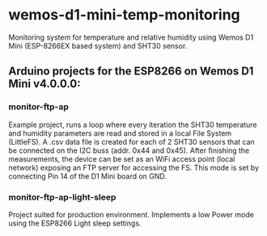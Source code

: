 # wemos-d1-mini-temp-monitoring
Monitoring system for temperature and relative humidity using Wemos D1 Mini (ESP-8266EX based system) and SHT30 sensor.

## Arduino projects for the ESP8266 on Wemos D1 Mini v4.0.0.0:
### monitor-ftp-ap
Example project, runs a loop where every iteration the SHT30 temperature and humidity parameters are read and stored in a local File System (LittleFS).
A .csv data file is created for each of 2 SHT30 sensors that can be connected on the I2C buss (addr. 0x44 and 0x45).
After finishing the measurements, the device can be set as an WiFi access point (local network) exposing an FTP server for accessing the FS.
This mode is set by connecting Pin 14 of the D1 Mini board on GND.

### monitor-ftp-ap-light-sleep
Project suited for production environment. Implements a low Power mode using the ESP8266 Light sleep settings.

